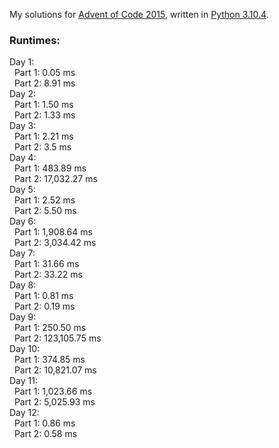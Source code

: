 My solutions for [Advent of Code 2015](https://adventofcode.com/2015), written in [Python 3.10.4](https://www.python.org/).

### Runtimes:  
Day 1:  
&nbsp;&nbsp;Part 1: 0.05 ms  
&nbsp;&nbsp;Part 2: 8.91 ms  
Day 2:  
&nbsp;&nbsp;Part 1: 1.50 ms  
&nbsp;&nbsp;Part 2: 1.33 ms  
Day 3:  
&nbsp;&nbsp;Part 1: 2.21 ms  
&nbsp;&nbsp;Part 2: 3.5 ms  
Day 4:  
&nbsp;&nbsp;Part 1: 483.89 ms  
&nbsp;&nbsp;Part 2: 17,032.27 ms  
Day 5:  
&nbsp;&nbsp;Part 1: 2.52 ms  
&nbsp;&nbsp;Part 2: 5.50 ms  
Day 6:  
&nbsp;&nbsp;Part 1: 1,908.64 ms  
&nbsp;&nbsp;Part 2: 3,034.42 ms  
Day 7:  
&nbsp;&nbsp;Part 1: 31.66 ms  
&nbsp;&nbsp;Part 2: 33.22 ms  
Day 8:  
&nbsp;&nbsp;Part 1: 0.81 ms  
&nbsp;&nbsp;Part 2: 0.19 ms  
Day 9:  
&nbsp;&nbsp;Part 1: 250.50 ms  
&nbsp;&nbsp;Part 2: 123,105.75 ms  
Day 10:  
&nbsp;&nbsp;Part 1: 374.85 ms  
&nbsp;&nbsp;Part 2: 10,821.07 ms  
Day 11:  
&nbsp;&nbsp;Part 1: 1,023.66 ms  
&nbsp;&nbsp;Part 2: 5,025.93 ms  
Day 12:  
&nbsp;&nbsp;Part 1: 0.86 ms  
&nbsp;&nbsp;Part 2: 0.58 ms  
